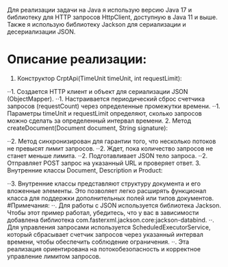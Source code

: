 Для реализации задачи на Java я использую версию Java 17 и библиотеку для HTTP запросов HttpClient, доступную в Java 11 и выше. Также я использую библиотеку Jackson для сериализации и десериализации JSON.

# Описание реализации:
1. Конструктор CrptApi(TimeUnit timeUnit, int requestLimit):

⋅⋅1. Создается HTTP клиент и объект для сериализации JSON (ObjectMapper).
⋅⋅1. Настраивается периодический сброс счетчика запросов (requestCount) через определенные промежутки времени.
⋅⋅1. Параметры timeUnit и requestLimit определяют, сколько запросов можно сделать за определенный интервал времени.
2. Метод createDocument(Document document, String signature):

⋅⋅2. Метод синхронизирован для гарантии того, что несколько потоков не превысят лимит запросов.
⋅⋅2. Ждет, пока количество запросов не станет меньше лимита.
⋅⋅2. Подготавливает JSON тело запроса.
⋅⋅2. Отправляет POST запрос на указанный URL и проверяет ответ.
3. Внутренние классы Document, Description и Product:

⋅⋅3. Внутренние классы представляют структуру документа и его вложенные элементы. Это позволяет легко расширять функционал класса для поддержки дополнительных полей или типов документов.
#Примечания:
⋅⋅. Для работы с JSON используется библиотека Jackson. Чтобы этот пример работал, убедитесь, что у вас в зависимости добавлена библиотека com.fasterxml.jackson.core:jackson-databind.
⋅⋅. Для управления запросами используется ScheduledExecutorService, который сбрасывает счетчик запросов через указанный интервал времени, чтобы обеспечить соблюдение ограничения.
⋅⋅. Эта реализация ориентирована на потокобезопасность и корректное управление лимитом запросов.
